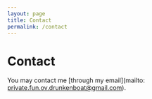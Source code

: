 ```yaml
---
layout: page
title: Contact
permalink: /contact
---
```


# Contact

You may contact me [through my email](mailto: private.fun.ov.drunkenboat@gmail.com).
